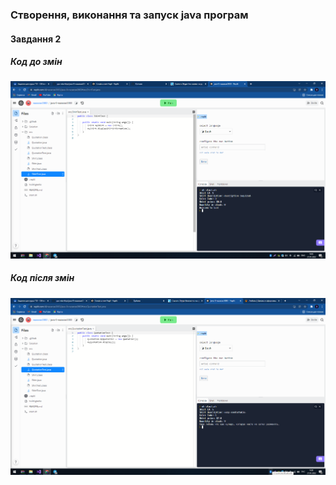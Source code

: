 ### Створення, виконання та запуск java програм
#### Завдання 2
##### Код до змін
![alt-photo1](https://github.com/ppc-ntu-khpi/java-0-nazarzar2003/blob/master/Solution/Screenshot_1.png "До змін")
##### Код після змін
![alt-photo2](https://github.com/ppc-ntu-khpi/java-0-nazarzar2003/blob/master/Solution/Screenshot_3.png "Після змін")
